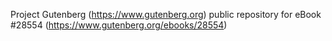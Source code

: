 Project Gutenberg (https://www.gutenberg.org) public repository for eBook #28554 (https://www.gutenberg.org/ebooks/28554)
